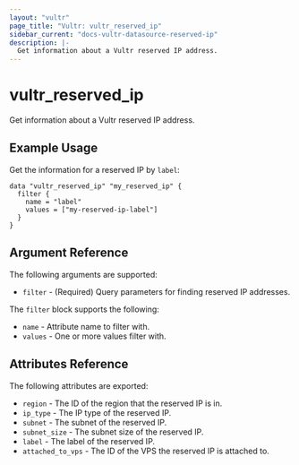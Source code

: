 ```yaml
---
layout: "vultr"
page_title: "Vultr: vultr_reserved_ip"
sidebar_current: "docs-vultr-datasource-reserved-ip"
description: |-
  Get information about a Vultr reserved IP address.
---
```


# vultr_reserved_ip

Get information about a Vultr reserved IP address.

## Example Usage

Get the information for a reserved IP by `label`:

```hcl
data "vultr_reserved_ip" "my_reserved_ip" {
  filter {
    name = "label"
    values = ["my-reserved-ip-label"]
  }
}
```

## Argument Reference

The following arguments are supported:

* `filter` - (Required) Query parameters for finding reserved IP addresses.

The `filter` block supports the following:

* `name` - Attribute name to filter with.
* `values` - One or more values filter with.

## Attributes Reference

The following attributes are exported:

* `region` - The ID of the region that the reserved IP is in.
* `ip_type` - The IP type of the reserved IP.
* `subnet` - The subnet of the reserved IP.
* `subnet_size` - The subnet size of the reserved IP.
* `label` - The label of the reserved IP.
* `attached_to_vps` - The ID of the VPS the reserved IP is attached to.